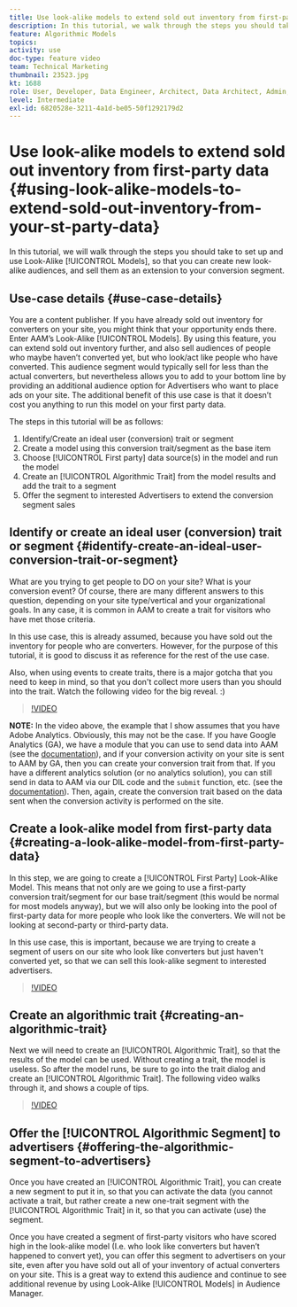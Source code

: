 ```yaml
---
title: Use look-alike models to extend sold out inventory from first-party data
description: In this tutorial, we walk through the steps you should take to set up and use look-alike models, so that you can create new look-alike audiences, and sell them as an extension to your conversion segment.
feature: Algorithmic Models
topics: 
activity: use
doc-type: feature video
team: Technical Marketing
thumbnail: 23523.jpg
kt: 1688
role: User, Developer, Data Engineer, Architect, Data Architect, Admin, Leader
level: Intermediate
exl-id: 6820528e-3211-4a1d-be05-50f1292179d2
---
```

# Use look-alike models to extend sold out inventory from first-party data {#using-look-alike-models-to-extend-sold-out-inventory-from-your-st-party-data}

In this tutorial, we will walk through the steps you should take to set up and use Look-Alike [!UICONTROL Models], so that you can create new look-alike audiences, and sell them as an extension to your conversion segment.

## Use-case details {#use-case-details}

You are a content publisher. If you have already sold out inventory for converters on your site, you might think that your opportunity ends there. Enter AAM’s Look-Alike [!UICONTROL Models]. By using this feature, you can extend sold out inventory further, and also sell audiences of people who maybe haven’t converted yet, but who look/act like people who have converted. This audience segment would typically sell for less than the actual converters, but nevertheless allows you to add to your bottom line by providing an additional audience option for Advertisers who want to place ads on your site. The additional benefit of this use case is that it doesn’t cost you anything to run this model on your first party data.

The steps in this tutorial will be as follows:

1. Identify/Create an ideal user (conversion) trait or segment
1. Create a model using this conversion trait/segment as the base item
1. Choose [!UICONTROL First party] data source(s) in the model and run the model
1. Create an [!UICONTROL Algorithmic Trait] from the model results and add the trait to a segment
1. Offer the segment to interested Advertisers to extend the conversion segment sales

## Identify or create an ideal user (conversion) trait or segment {#identify-create-an-ideal-user-conversion-trait-or-segment}

What are you trying to get people to DO on your site? What is your conversion event? Of course, there are many different answers to this question, depending on your site type/vertical and your organizational goals. In any case, it is common in AAM to create a trait for visitors who have met those criteria.

In this use case, this is already assumed, because you have sold out the inventory for people who are converters. However, for the purpose of this tutorial, it is good to discuss it as reference for the rest of the use case.

Also, when using events to create traits, there is a major gotcha that you need to keep in mind, so that you don't collect more users than you should into the trait. Watch the following video for the big reveal. :)

>[!VIDEO](https://video.tv.adobe.com/v/23431/?quality=12)

**NOTE:** In the video above, the example that I show assumes that you have Adobe Analytics. Obviously, this may not be the case. If you have Google Analytics (GA), we have a module that you can use to send data into AAM (see the [documentation](https://experienceleague.adobe.com/docs/audience-manager/user-guide/dil-api/dil-overview.html)), and if your conversion activity on your site is sent to AAM by GA, then you can create your conversion trait from that. If you have a different analytics solution (or no analytics solution), you can still send in data to AAM via our DIL code and the `submit` function, etc. (see the [documentation](https://experienceleague.adobe.com/docs/audience-manager/user-guide/dil-api/dil-modules.html)). Then, again, create the conversion trait based on the data sent when the conversion activity is performed on the site.

## Create a look-alike model from first-party data {#creating-a-look-alike-model-from-first-party-data}

In this step, we are going to create a [!UICONTROL First Party] Look-Alike Model. This means that not only are we going to use a first-party conversion trait/segment for our base trait/segment (this would be normal for most models anyway), but we will also only be looking into the pool of first-party data for more people who look like the converters. We will not be looking at second-party or third-party data.

In this use case, this is important, because we are trying to create a segment of users on our site who look like converters but just haven't converted yet, so that we can sell this look-alike segment to interested advertisers.

>[!VIDEO](https://video.tv.adobe.com/v/23504/?quality-12)

## Create an algorithmic trait {#creating-an-algorithmic-trait}

Next we will need to create an [!UICONTROL Algorithmic Trait], so that the results of the model can be used. Without creating a trait, the model is useless. So after the model runs, be sure to go into the trait dialog and create an [!UICONTROL Algorithmic Trait]. The following video walks through it, and shows a couple of tips.

>[!VIDEO](https://video.tv.adobe.com/v/23523/?quality=12)

## Offer the [!UICONTROL Algorithmic Segment] to advertisers {#offering-the-algorithmic-segment-to-advertisers}

Once you have created an [!UICONTROL Algorithmic Trait], you can create a new segment to put it in, so that you can activate the data (you cannot activate a trait, but rather create a new one-trait segment with the [!UICONTROL Algorithmic Trait] in it, so that you can activate (use) the segment.

Once you have created a segment of first-party visitors who have scored high in the look-alike model (I.e. who look like converters but haven’t happened to convert yet), you can offer this segment to advertisers on your site, even after you have sold out all of your inventory of actual converters on your site. This is a great way to extend this audience and continue to see additional revenue by using Look-Alike [!UICONTROL Models] in Audience Manager.
